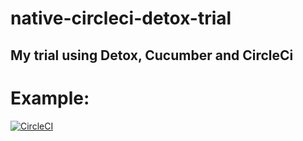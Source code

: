 # native-circleci-detox-trial
## My trial using Detox, Cucumber and CircleCi

# Example:
[![CircleCI](https://circleci.com/gh/aujamo44/native-circleci-detox-trial.svg?style=shield&circle-token=399f563ba8777b2c5c87b8b06426e7b1ffeb2efc)](https://circleci.com/gh/circleci/circleci-docs)

